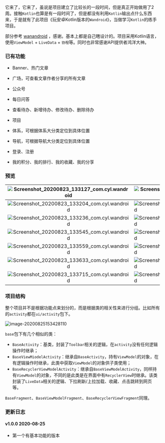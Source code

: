 它来了，它来了，虽说是项目建立了比较长的一段时间，但是真正开始做用了2周。接触`Kotlin`也算是有一段时间了，但是都没有利用`Kotlin`输出点什么东西来，于是就有了此项目《玩安卓Kotlin版本的`Wandroid`》，当做学习`Kotlin`的练手项目。



部分参考 [wanandroid](https://github.com/xiaoyanger0825/wanandroid) ，感谢。基本上都是自己瞎设计的。项目采用Kotlin语言，使用`ViewModel` + `LiveData` + `协程`等。同时也非常感谢API提供者鸿洋大神。



### 已有功能

- Banner、热门文章
- 广场，可查看文章作者分享的所有文章
- 公众号
- 每日问答
- 查看待办、新增待办、修改待办、删除待办

- 项目
- 体系，可根据体系大分类定位到具体位置
- 导航，可根据导航大分类定位到具体位置
- 登录、注册
- 我的积分、我的排行、我的收藏、我的分享



### 预览

| ![Screenshot_20200823_133127_com.cyl.wandroid](https://github.com/SmartCyl/Wandroid-kotlin/blob/master/Screenshot_20200823_133127_com.cyl.wandroid.jpg) | ![Screenshot_20200823_133140_com.cyl.wandroid](https://github.com/SmartCyl/Wandroid-kotlin/blob/master/Screenshot_20200823_133140_com.cyl.wandroid.jpg) | ![Screenshot_20200823_133151_com.cyl.wandroid](https://github.com/SmartCyl/Wandroid-kotlin/blob/master/Screenshot_20200823_133151_com.cyl.wandroid.jpg) |
| :----------------------------------------------------------: | ------------------------------------------------------------ | ------------------------------------------------------------ |
| ![Screenshot_20200823_133204_com.cyl.wandroid](https://github.com/SmartCyl/Wandroid-kotlin/blob/master/Screenshot_20200823_133204_com.cyl.wandroid.jpg) | ![Screenshot_20200823_133215_com.cyl.wandroid](https://github.com/SmartCyl/Wandroid-kotlin/blob/master/Screenshot_20200823_133215_com.cyl.wandroid.jpg) | ![Screenshot_20200823_133229_com.cyl.wandroid](https://github.com/SmartCyl/Wandroid-kotlin/blob/master/Screenshot_20200823_133229_com.cyl.wandroid.jpg) |
| ![Screenshot_20200823_133236_com.cyl.wandroid](https://github.com/SmartCyl/Wandroid-kotlin/blob/master/Screenshot_20200823_133236_com.cyl.wandroid.jpg) | ![Screenshot_20200823_133528_com.cyl.wandroid](https://github.com/SmartCyl/Wandroid-kotlin/blob/master/Screenshot_20200823_133528_com.cyl.wandroid.jpg) | ![Screenshot_20200823_133538_com.cyl.wandroid](https://github.com/SmartCyl/Wandroid-kotlin/blob/master/Screenshot_20200823_133538_com.cyl.wandroid.jpg) |
| ![Screenshot_20200823_133545_com.cyl.wandroid](https://github.com/SmartCyl/Wandroid-kotlin/blob/master/Screenshot_20200823_133545_com.cyl.wandroid.jpg) | ![Screenshot_20200823_133550_com.cyl.wandroid](https://github.com/SmartCyl/Wandroid-kotlin/blob/master/Screenshot_20200823_133550_com.cyl.wandroid.jpg) | ![Screenshot_20200823_133554_com.cyl.wandroid](https://github.com/SmartCyl/Wandroid-kotlin/blob/master/Screenshot_20200823_133554_com.cyl.wandroid.jpg) |
| ![Screenshot_20200823_133559_com.cyl.wandroid](https://github.com/SmartCyl/Wandroid-kotlin/blob/master/Screenshot_20200823_133559_com.cyl.wandroid.jpg) | ![Screenshot_20200823_133612_com.cyl.wandroid](https://github.com/SmartCyl/Wandroid-kotlin/blob/master/Screenshot_20200823_133612_com.cyl.wandroid.jpg) | ![Screenshot_20200823_133626_com.cyl.wandroid](https://github.com/SmartCyl/Wandroid-kotlin/blob/master/Screenshot_20200823_133626_com.cyl.wandroid.jpg) |
| ![Screenshot_20200823_133633_com.cyl.wandroid](https://github.com/SmartCyl/Wandroid-kotlin/blob/master/Screenshot_20200823_133633_com.cyl.wandroid.jpg) | ![Screenshot_20200823_133700_com.cyl.wandroid](https://github.com/SmartCyl/Wandroid-kotlin/blob/master/Screenshot_20200823_133700_com.cyl.wandroid.jpg) | ![Screenshot_20200823_133712_com.cyl.wandroid](https://github.com/SmartCyl/Wandroid-kotlin/blob/master/Screenshot_20200823_133712_com.cyl.wandroid.jpg) |
| ![Screenshot_20200823_133715_com.cyl.wandroid](https://github.com/SmartCyl/Wandroid-kotlin/blob/master/Screenshot_20200823_133715_com.cyl.wandroid.jpg) | ![Screenshot_20200823_133533_com.cyl.wandroid](https://github.com/SmartCyl/Wandroid-kotlin/blob/master/Screenshot_20200823_133533_com.cyl.wandroid.jpg) | ![Screenshot_20200823_135232_com.cyl.wandroid](https://github.com/SmartCyl/Wandroid-kotlin/blob/master/Screenshot_20200823_135232_com.cyl.wandroid.jpg) |





### 项目结构

整个项目并不是根据功能点来划分的，而是根据类的相关性来进行分组。比如所有的`activity`都在`ui/activity`包下。

![image-20200825153428110](https://github.com/SmartCyl/Wandroid-kotlin/blob/master/image-20200825153428110.png)



`base`包下有几个相似的类：

- `BaseActivity`：基类，封装了`Toolbar`相关的逻辑，在`activity`没有任何逻辑操作时继承；
- `BaseViewMiodelActivity`：继承自`BaseActivity`，持有`ViewModel`的对象，在有逻辑操作时继承，此类中获取`ViewModel`的对象供子类使用；
- `BaseRecyclerViewModelActivity`：继承自`BaseViewModelActivity`，同样持有`ViewModel`的对象，不同的是此类是在界面中有`RecyclerView`时继承。该类封装了`LiveData`相关的逻辑、下拉刷新/上拉加载、收藏、点击跳转到网页等。

`BaseFragment`、`BaseViewModelFragment`、`BaseRecyclerViewFragment`同理。



### 更新日志

#### v1.0.0  2020-08-25

- 第一个有基本功能的版本

